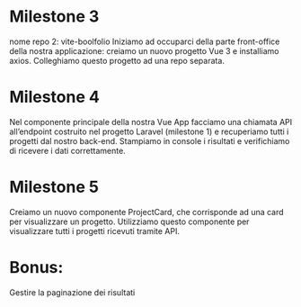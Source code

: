 # Milestone 3

nome repo 2: vite-boolfolio
Iniziamo ad occuparci della parte front-office della nostra applicazione: creiamo un nuovo progetto Vue 3 e installiamo axios.
Colleghiamo questo progetto ad una repo separata.

# Milestone 4

Nel componente principale della nostra Vue App facciamo una chiamata API all’endpoint costruito nel progetto Laravel (milestone 1) e recuperiamo tutti i progetti dal nostro back-end.
Stampiamo in console i risultati e verifichiamo di ricevere i dati correttamente.

# Milestone 5

Creiamo un nuovo componente ProjectCard, che corrisponde ad una card per visualizzare un progetto. Utilizziamo questo componente per visualizzare tutti i progetti ricevuti tramite API.

# Bonus:

Gestire la paginazione dei risultati
